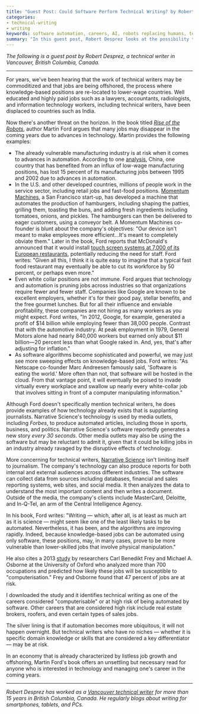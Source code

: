 ```yaml
---
title: "Guest Post: Could Software Perform Technical Writing? by Robert Desprez"
categories:
- technical-writing
- writing
keywords: software automation, careers, AI, robots replacing humans, technical writers outdated 
summary: "In this guest post, Robert Desprez looks at the possibility that advanced technology may replace the need for technical writers. Desprez explores a recent book by Martin Ford (<i>Rise of the Robots</i>) on the subject. "
---
```


<i>The following is a guest post by Robert Desprez, a technical writer in Vancouver, British Columbia, Canada.</i>
<hr />

For years, we've been hearing that the work of technical writers may be commoditized and that jobs are being offshored, the process where knowledge-based positions are re-located to lower-wage countries. Well educated and highly paid jobs such as a lawyers, accountants, radiologists, and information technology workers, including technical writers, have been displaced to countries such as India.

Now there's another threat on the horizon. In the book titled <em><a href="http://www.amazon.com/Rise-Robots-Technology-Threat-Jobless/dp/0465059996/ref=sr_1_1?ie=UTF8&amp;qid=1448813066&amp;sr=8-1&amp;keywords=rise+of+the+robots" target="_blank">Rise of the Robots</a></em>, author Martin Ford argues that many jobs may disappear in the coming years due to advances in technology. Martin provides the following examples:
<ul>
	<li>The already vulnerable manufacturing industry is at risk when it comes to advances in automation. According to one <a href="http://www.bloomberg.com/apps/news?pid=newsarchive&amp;sid=aRI4bAft7Xw4" target="_blank">analysis</a>, China, one country that has benefited from an influx of low-wage manufacturing positions, has lost 15 percent of its manufacturing jobs between 1995 and 2002 due to advances in automation.</li>
	<li>In the U.S. and other developed countries, millions of people work in the service sector, including retail jobs and fast-food positions. <a href="http://momentummachines.com/" target="_blank">Momentum Machines</a>, a San Francisco start-up, has developed a machine that automates the production of hamburgers, including shaping the patties, grilling them, toasting the buns, and adding fresh ingredients including tomatoes, onions, and pickles. The hamburgers can then be delivered to eager customers, using a conveyor belt. A Momentum Machines co-founder is blunt about the company's objectives: "Our device isn't meant to make employees more efficient…It's meant to completely obviate them."  Later in the book, Ford reports that McDonald's announced that it would install <a href="http://www.computing.co.uk/ctg/news/2072026/mcdonalds-implement-touch-screen" target="_blank">touch screen systems at 7,000 of its European restaurants</a>, potentially reducing the need for staff. Ford writes: "Given all this, I think it is quite easy to imagine that a typical fast food restaurant may eventually be able to cut its workforce by 50 percent, or perhaps even more."</li>
	<li>Even white collar positions are not immune. Ford argues that technology and automation is pruning jobs across industries so that organizations require fewer and fewer staff. Companies like Google are known to be excellent employers, whether it's for their good pay, stellar benefits, and the free gourmet lunches. But for all their influence and enviable profitability, these companies are not hiring as many workers as you might expect. Ford writes, "In 2012, Google, for example, generated a profit of $14 billion while employing fewer than 38,000 people.  Contrast that with the automotive industry. At peak employment in 1979, General Motors alone had nearly 840,000 workers but earned only about $11 billion—20 percent less than what Google raked in. And, yes, that's after adjusting for inflation."</li>
	<li>As software algorithms become sophisticated and powerful, we may just see more sweeping effects on knowledge-based jobs. Ford writes: "As Netscape co-founder Marc Andreesen famously said, 'Software is eating the world.' More often than not, that software will be hosted in the cloud. From that vantage point, it will eventually be poised to invade virtually every workplace and swallow up nearly every white-collar job that involves sitting in front of a computer manipulating information."</li>
</ul>

Although Ford doesn't specifically mention technical writers, he does provide examples of how technology already exists that is supplanting journalists. Narrative Science's technology is used by media outlets, including <em>Forbes</em>, to produce automated articles, including those in sports, business, and politics. Narrative Science's software reportedly generates a new story <em>every 30 seconds</em>. Other media outlets may also be using the software but may be reluctant to admit it, given that it could be killing jobs in an industry already ravaged by the disruptive effects of technology.

More concerning for technical writers, <a href="https://www.narrativescience.com/" target="_blank">Narrative Science</a> isn't limiting itself to journalism. The company's technology can also produce reports for both internal and external audiences across different industries. The software can collect data from sources including databases, financial and sales reporting systems, web sites, and social media. It then analyzes the data to understand the most important content and then writes a document. Outside of the media, the company's clients include MasterCard, Deloitte, and In-Q-Tel, an arm of the Central Intelligence Agency.

In his book, Ford writes: "Writing &mdash; which, after all, is at least as much art as it is science &mdash; might seem like one of the least likely tasks to be automated. Nevertheless, it has been, and the algorithms are improving rapidly. Indeed, because knowledge-based jobs can be automated using only software, these positions, may, in many cases, prove to be more vulnerable than lower-skilled jobs that involve physical manipulation."

He also cites a 2013 <a href="http://www.oxfordmartin.ox.ac.uk/downloads/academic/The_Future_of_Employment.pdf" target="_blank">study</a> by researchers Carl Benedikt Frey and Michael A. Osborne at the University of Oxford who analyzed more than 700 occupations and predicted how likely these jobs will be susceptible to "computerisation." Frey and Osborne found that 47 percent of jobs are at risk.

I downloaded the study and it identifies technical writing as one of the careers considered "computerisable" or at high risk of being automated by software. Other careers that are considered high risk include real estate brokers, roofers, and even certain types of sales jobs.

The silver lining is that if automation becomes more ubiquitous, it will not happen overnight. But technical writers who have no niches &mdash; whether it is specific domain knowledge or skills that are considered a key differentiator &mdash; may be at risk.

In an economy that is already characterized by listless job growth and offshoring, Martin Ford's book offers an unsettling but necessary read for anyone who is interested in technology and managing one's career in the coming years.

<hr />

<em>Robert Desprez has worked as a <a href="http://www.robertdesprez.com" target="_blank">Vancouver tech­ni­cal writer</a> for more than 15 years in British Columbia, Canada. He regularly blogs about writing for smartphones, tablets, and PCs.</em>
